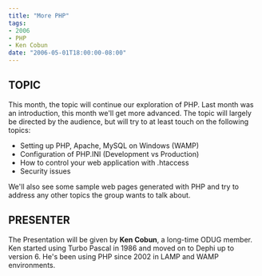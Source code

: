```yaml
---
title: "More PHP"
tags:
- 2006
- PHP
- Ken Cobun
date: "2006-05-01T18:00:00-08:00"
---
```


## TOPIC ##

This month, the topic will continue our exploration of PHP. Last month was an introduction, this month we'll get more advanced. The topic will largely be directed by the audience, but will try to at least touch on the following topics:

- Setting up PHP, Apache, MySQL on Windows (WAMP)
- Configuration of PHP.INI (Development vs Production)
- How to control your web application with .htaccess
- Security issues

We'll also see some sample web pages generated with PHP and try to address any other topics the group wants to talk about.

## PRESENTER ##

The Presentation will be given by **Ken Cobun**, a long-time ODUG member. Ken started using Turbo Pascal in 1986 and moved on to Dephi up to version 6.  He's been using PHP since 2002 in LAMP and WAMP environments.
